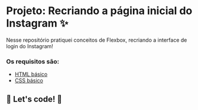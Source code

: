 # Projeto: Recriando a página inicial do Instagram ✨

Nesse repositório pratiquei conceitos de Flexbox, recriando a interface de login do Instagram! 

### Os requisitos são:

* [HTML básico](https://www.w3schools.com/html/)
* [CSS básico](https://developer.mozilla.org/pt-BR/docs/Web/CSS)

## 🚀 Let's code! 🚀
